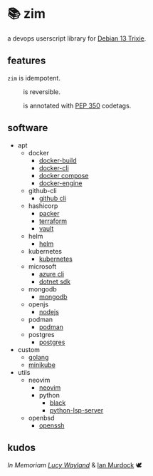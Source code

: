 <!-- This Source Code Form is subject to the terms of the Mozilla Public
   - License, v. 2.0. If a copy of the MPL was not distributed with this
   - file, You can obtain one at https://mozilla.org/MPL/2.0/. -->

# 📚 zim

a devops userscript library for [Debian 13 Trixie](https://wiki.debian.org/DebianTrixie).

## features
`zim` is idempotent.

&nbsp;&nbsp;&nbsp;&nbsp;&nbsp;&nbsp;&nbsp;&nbsp;&nbsp;is reversible.

&nbsp;&nbsp;&nbsp;&nbsp;&nbsp;&nbsp;&nbsp;&nbsp;&nbsp;is annotated with [PEP 350](https://peps.python.org/pep-0350/) codetags.

## software

- apt
  - docker
    - [docker-build](https://docs.docker.com/build/)
    - [docker-cli](https://docs.docker.com/engine/reference/commandline/cli/)
    - [docker compose](https://docs.docker.com/compose/)
    - [docker-engine](https://docs.docker.com/engine/)
  - github-cli
    - [github cli](https://cli.github.com/manual/)
  - hashicorp
    - [packer](https://developer.hashicorp.com/packer/docs)
    - [terraform](https://developer.hashicorp.com/terraform/docs)
    - [vault](https://developer.hashicorp.com/vault/docs)
  - helm
    - [helm](https://helm.sh/docs/)
  - kubernetes
    - [kubernetes](https://kubernetes.io/docs/home/)
  - microsoft
    - [azure cli](https://learn.microsoft.com/en-us/cli/azure/)
    - [dotnet sdk](https://learn.microsoft.com/en-us/dotnet/)
  - mongodb
    - [mongodb](https://www.mongodb.com/docs/)
  - openjs
    - [nodejs](https://nodejs.org/en/docs)
  - podman
    - [podman](https://docs.podman.io/en/latest/)
  - postgres
    - [postgres](https://www.postgresql.org/docs/)
- custom
  - [golang](https://go.dev/doc/)
  - [minikube](https://minikube.sigs.k8s.io/docs/)
- utils
  - neovim
    - [neovim](https://neovim.io/doc/)
    - python
      - [black](https://black.readthedocs.io/en/stable/)
      - [python-lsp-server](https://github.com/python-lsp/python-lsp-server)
  - openbsd
    - [openssh](https://www.openssh.com/manual.html)

## kudos
*In Memoriam [Lucy Wayland](https://aardvarkoffnord.wordpress.com/2016/11/12/diversity-and-inclusion-debian-redux/)* & [Ian Murdock](https://www.debian.org/doc/manuals/project-history/manifesto.en.html) 🕊️
